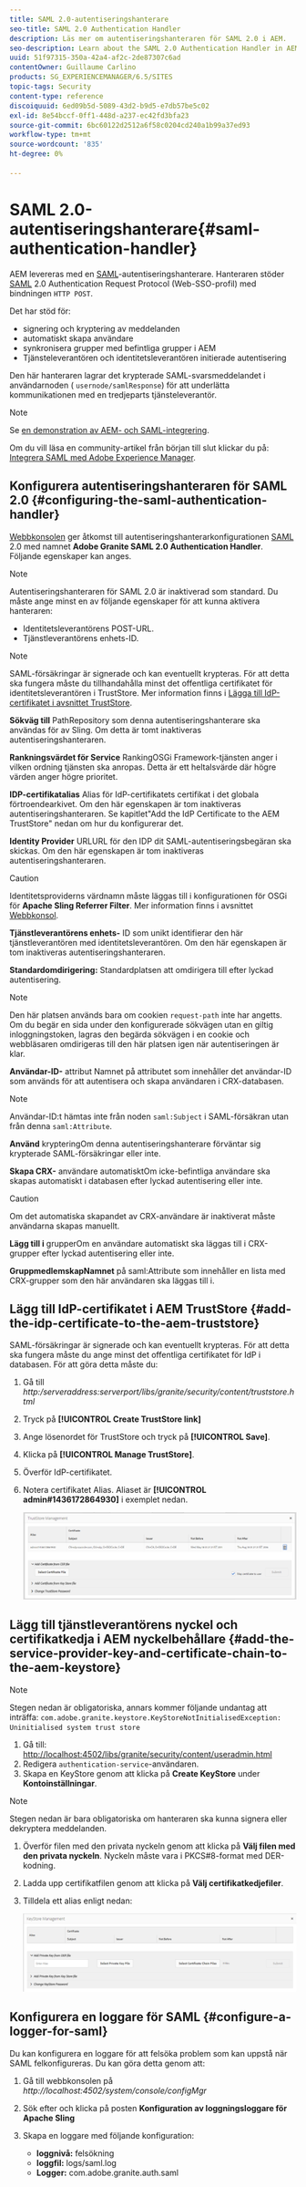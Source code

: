 ```yaml
---
title: SAML 2.0-autentiseringshanterare
seo-title: SAML 2.0 Authentication Handler
description: Läs mer om autentiseringshanteraren för SAML 2.0 i AEM.
seo-description: Learn about the SAML 2.0 Authentication Handler in AEM.
uuid: 51f97315-350a-42a4-af2c-2de87307c6ad
contentOwner: Guillaume Carlino
products: SG_EXPERIENCEMANAGER/6.5/SITES
topic-tags: Security
content-type: reference
discoiquuid: 6ed09b5d-5089-43d2-b9d5-e7db57be5c02
exl-id: 8e54bccf-0ff1-448d-a237-ec42fd3bfa23
source-git-commit: 6bc60122d2512a6f58c0204cd240a1b99a37ed93
workflow-type: tm+mt
source-wordcount: '835'
ht-degree: 0%

---
```


# SAML 2.0-autentiseringshanterare{#saml-authentication-handler}

AEM levereras med en [SAML](http://saml.xml.org/saml-specifications)-autentiseringshanterare. Hanteraren stöder [SAML](http://saml.xml.org/saml-specifications) 2.0 Authentication Request Protocol (Web-SSO-profil) med bindningen `HTTP POST`.

Det har stöd för:

* signering och kryptering av meddelanden
* automatiskt skapa användare
* synkronisera grupper med befintliga grupper i AEM
* Tjänsteleverantören och identitetsleverantören initierade autentisering

Den här hanteraren lagrar det krypterade SAML-svarsmeddelandet i användarnoden ( `usernode/samlResponse`) för att underlätta kommunikationen med en tredjeparts tjänsteleverantör.

>[!NOTE]
>
>Se [en demonstration av AEM- och SAML-integrering](https://helpx.adobe.com/experience-manager/kb/simple-saml-demo.html).
>
>Om du vill läsa en community-artikel från början till slut klickar du på: [Integrera SAML med Adobe Experience Manager](https://helpx.adobe.com/experience-manager/using/aem63_saml.html).

## Konfigurera autentiseringshanteraren för SAML 2.0 {#configuring-the-saml-authentication-handler}

[Webbkonsolen](/help/sites-deploying/configuring-osgi.md) ger åtkomst till autentiseringshanterarkonfigurationen [SAML](http://saml.xml.org/saml-specifications) 2.0 med namnet **Adobe Granite SAML 2.0 Authentication Handler**. Följande egenskaper kan anges.

>[!NOTE]
>
>Autentiseringshanteraren för SAML 2.0 är inaktiverad som standard. Du måste ange minst en av följande egenskaper för att kunna aktivera hanteraren:
>
>* Identitetsleverantörens POST-URL.
>* Tjänstleverantörens enhets-ID.

>


>[!NOTE]
>
>SAML-försäkringar är signerade och kan eventuellt krypteras. För att detta ska fungera måste du tillhandahålla minst det offentliga certifikatet för identitetsleverantören i TrustStore. Mer information finns i [Lägga till IdP-certifikatet i avsnittet TrustStore](/help/sites-administering/saml-2-0-authenticationhandler.md#add-the-idp-certificate-to-the-aem-truststore).

**Sökväg till** PathRepository som denna autentiseringshanterare ska användas för av Sling. Om detta är tomt inaktiveras autentiseringshanteraren.

**Rankningsvärdet för Service** RankingOSGi Framework-tjänsten anger i vilken ordning tjänsten ska anropas. Detta är ett heltalsvärde där högre värden anger högre prioritet.

**IDP-certifikatalias** Alias för IdP-certifikatets certifikat i det globala förtroendearkivet. Om den här egenskapen är tom inaktiveras autentiseringshanteraren. Se kapitlet&quot;Add the IdP Certificate to the AEM TrustStore&quot; nedan om hur du konfigurerar det.

**Identity Provider** URLURL för den IDP dit SAML-autentiseringsbegäran ska skickas. Om den här egenskapen är tom inaktiveras autentiseringshanteraren.

>[!CAUTION]
>
>Identitetsproviderns värdnamn måste läggas till i konfigurationen för OSGi för **Apache Sling Referrer Filter**. Mer information finns i avsnittet [Webbkonsol](/help/sites-deploying/configuring-osgi.md).

**Tjänstleverantörens enhets-** ID som unikt identifierar den här tjänstleverantören med identitetsleverantören. Om den här egenskapen är tom inaktiveras autentiseringshanteraren.

**Standardomdirigering:** Standardplatsen att omdirigera till efter lyckad autentisering.

>[!NOTE]
>
>Den här platsen används bara om cookien `request-path` inte har angetts. Om du begär en sida under den konfigurerade sökvägen utan en giltig inloggningstoken, lagras den begärda sökvägen i en cookie
>och webbläsaren omdirigeras till den här platsen igen när autentiseringen är klar.

**Användar-ID-** attribut Namnet på attributet som innehåller det användar-ID som används för att autentisera och skapa användaren i CRX-databasen.

>[!NOTE]
>
>Användar-ID:t hämtas inte från noden `saml:Subject` i SAML-försäkran utan från denna `saml:Attribute`.

**Använd** krypteringOm denna autentiseringshanterare förväntar sig krypterade SAML-försäkringar eller inte.

**Skapa CRX-** användare automatisktOm icke-befintliga användare ska skapas automatiskt i databasen efter lyckad autentisering eller inte.

>[!CAUTION]
>
>Om det automatiska skapandet av CRX-användare är inaktiverat måste användarna skapas manuellt.

**Lägg till i** grupperOm en användare automatiskt ska läggas till i CRX-grupper efter lyckad autentisering eller inte.

**GruppmedlemskapNamnet** på saml:Attribute som innehåller en lista med CRX-grupper som den här användaren ska läggas till i.

## Lägg till IdP-certifikatet i AEM TrustStore {#add-the-idp-certificate-to-the-aem-truststore}

SAML-försäkringar är signerade och kan eventuellt krypteras. För att detta ska fungera måste du ange minst det offentliga certifikatet för IdP i databasen. För att göra detta måste du:

1. Gå till *http:/serveraddress:serverport/libs/granite/security/content/truststore.html*
1. Tryck på **[!UICONTROL Create TrustStore link]**
1. Ange lösenordet för TrustStore och tryck på **[!UICONTROL Save]**.
1. Klicka på **[!UICONTROL Manage TrustStore]**.
1. Överför IdP-certifikatet.
1. Notera certifikatet Alias. Aliaset är **[!UICONTROL admin#1436172864930]** i exemplet nedan.

   ![chlimage_1-372](assets/chlimage_1-372.png)

## Lägg till tjänstleverantörens nyckel och certifikatkedja i AEM nyckelbehållare {#add-the-service-provider-key-and-certificate-chain-to-the-aem-keystore}

>[!NOTE]
>
>Stegen nedan är obligatoriska, annars kommer följande undantag att inträffa: `com.adobe.granite.keystore.KeyStoreNotInitialisedException: Uninitialised system trust store`

1. Gå till: [http://localhost:4502/libs/granite/security/content/useradmin.html](http://localhost:4502/libs/granite/security/content/useradmin.html)
1. Redigera `authentication-service`-användaren.
1. Skapa en KeyStore genom att klicka på **Create KeyStore** under **Kontoinställningar**.

>[!NOTE]
>
>Stegen nedan är bara obligatoriska om hanteraren ska kunna signera eller dekryptera meddelanden.

1. Överför filen med den privata nyckeln genom att klicka på **Välj filen med den privata nyckeln**. Nyckeln måste vara i PKCS#8-format med DER-kodning.
1. Ladda upp certifikatfilen genom att klicka på **Välj certifikatkedjefiler**.
1. Tilldela ett alias enligt nedan:

   ![chlimage_1-373](assets/chlimage_1-373.png)

## Konfigurera en loggare för SAML {#configure-a-logger-for-saml}

Du kan konfigurera en loggare för att felsöka problem som kan uppstå när SAML felkonfigureras. Du kan göra detta genom att:

1. Gå till webbkonsolen på *http://localhost:4502/system/console/configMgr*
1. Sök efter och klicka på posten **Konfiguration av loggningsloggare för Apache Sling**
1. Skapa en loggare med följande konfiguration:

   * **loggnivå:** felsökning
   * **loggfil:** logs/saml.log
   * **Logger:** com.adobe.granite.auth.saml
